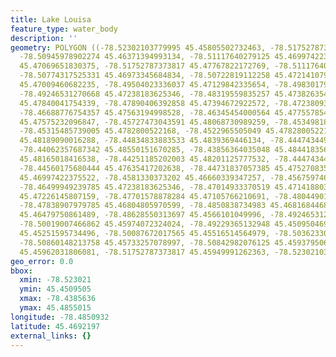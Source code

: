 ```yaml
---
title: Lake Louisa
feature_type: water_body
description: ''
geometry: POLYGON ((-78.52302103779995 45.45805502732463, -78.51752787373817 45.4632323616089,
  -78.50945978902274 45.46371394993134, -78.51117640279125 45.46997422375522, -78.51666956685303
  45.47069651830375, -78.51752787373817 45.47767822172769, -78.51117640279125 45.47466897286476,
  -78.50774317525331 45.46973345684834, -78.50722819112258 45.47214107963197, -78.50173502706082
  45.47009460682235, -78.49504023336037 45.47129842335654, -78.498301799522 45.47635417202638,
  -78.49246531270668 45.47238183625346, -78.48319559835257 45.47382635438638, -78.48611384175976
  45.47840041754339, -78.47890406392858 45.47394672922572, -78.47238093160534 45.47575232096847,
  -78.46688776754357 45.47563194998528, -78.46345454000564 45.477557854859, -78.45727473043591
  45.47575232096847, -78.45727473043591 45.48068730989259, -78.45349818014358 45.47972441916367,
  -78.45315485739005 45.4782800522168, -78.4522965505049 45.4782800522168, -78.45057993673549
  45.48189090016288, -78.44834833883533 45.4839369446134, -78.44474344992018 45.48357588334509,
  -78.44062357687342 45.48550151670285, -78.43856364035048 45.48441835603835, -78.43942194723562
  45.48165018416538, -78.44251185202003 45.48201125777532, -78.44474344992018 45.47888187627734,
  -78.44560175680444 45.47635417202638, -78.44731837057385 45.47527083549362, -78.45160990499696
  45.46997422375522, -78.4581330373202 45.46660339347257, -78.4567597463052 45.47177994277101,
  -78.46499949239785 45.47238183625346, -78.47014933370519 45.47141880359599, -78.47152262472109
  45.47226145807159, -78.47701578878284 45.47105766210691, -78.4804490163217 45.47033537218653,
  -78.47838907979785 45.46804805970599, -78.4850838734983 45.46816844688703, -78.49212198995227
  45.46479750861489, -78.48628550313697 45.4566101049996, -78.49246531270668 45.46118556534301,
  -78.50019007466862 45.45974072324024, -78.49229365132948 45.4509504693969, -78.50087672017565
  45.45251595734496, -78.50087672017565 45.45516514564979, -78.50362330220653 45.45697133905183,
  -78.50860148213758 45.45733257078997, -78.50842982076125 45.45937950692934, -78.51254969380713
  45.45962031806081, -78.51752787373817 45.45949991262363, -78.52302103779995 45.45805502732463))
geo_error: 0.0
bbox:
  xmin: -78.523021
  ymin: 45.4509505
  xmax: -78.4385636
  ymax: 45.4855015
longitude: -78.4850932
latitude: 45.4692197
external_links: {}
---
```

